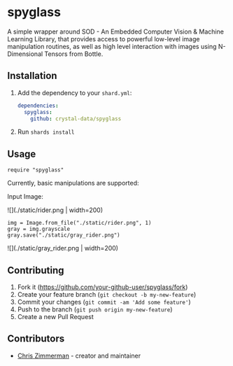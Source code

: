 # spyglass

A simple wrapper around SOD - An Embedded Computer Vision & Machine Learning Library, that provides
access to powerful low-level image manipulation routines, as well as high level interaction with
images using N-Dimensional Tensors from Bottle.

## Installation

1. Add the dependency to your `shard.yml`:

   ```yaml
   dependencies:
     spyglass:
       github: crystal-data/spyglass
   ```

2. Run `shards install`

## Usage

```crystal
require "spyglass"
```

Currently, basic manipulations are supported:

Input Image:

![](./static/rider.png | width=200)

```crystal
img = Image.from_file("./static/rider.png", 1)
gray = img.grayscale
gray.save("./static/gray_rider.png")
```

![](./static/gray_rider.png | width=200)


## Contributing

1. Fork it (<https://github.com/your-github-user/spyglass/fork>)
2. Create your feature branch (`git checkout -b my-new-feature`)
3. Commit your changes (`git commit -am 'Add some feature'`)
4. Push to the branch (`git push origin my-new-feature`)
5. Create a new Pull Request

## Contributors

- [Chris Zimmerman](https://github.com/your-github-user) - creator and maintainer
